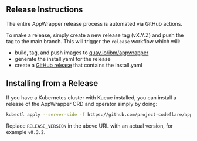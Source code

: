 ## Release Instructions

The entire AppWrapper release process is automated via GitHub actions.

To make a release, simply create a new release tag (vX.Y.Z) and push the
tag to the main branch.  This will trigger the `release` workflow which
will:
   + build, tag, and push images to [quay.io/ibm/appwrapper](https://quay.io/repository/ibm/appwrapper)
   + generate the install.yaml for the release
   + create a [GitHub release](https://github.com/project-codeflare/appwrapper/releases) that contains the install.yaml


## Installing from a Release

If you have a Kubernetes cluster with Kueue installed, you can install
a release of the AppWrapper CRD and operator simply by doing:
```sh
kubectl apply --server-side -f https://github.com/project-codeflare/appwrapper/releases/download/RELEASE_VERSION/install.yaml
```
Replace `RELEASE_VERSION` in the above URL with an actual version, for example `v0.3.2`.
